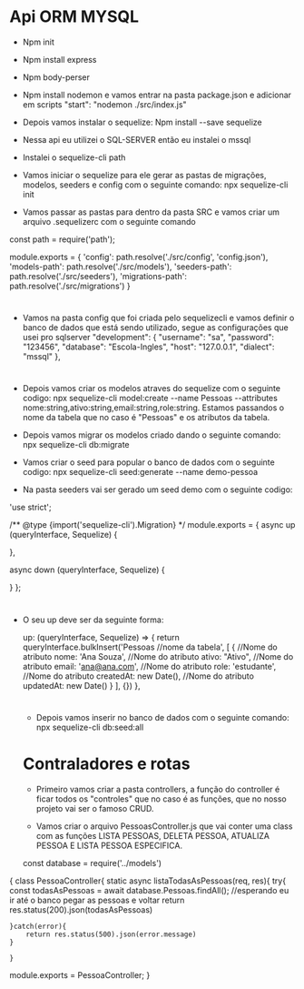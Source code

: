 # Api ORM MYSQL 

* Npm init

* Npm install express

* Npm body-perser

* Npm install nodemon e vamos entrar na pasta package.json e adicionar em scripts "start": "nodemon ./src/index.js"

* Depois vamos instalar o sequelize: Npm install --save sequelize

* Nessa api eu utilizei o SQL-SERVER então eu instalei o mssql

* Instalei o sequelize-cli path 

* Vamos iniciar o sequelize para ele gerar as pastas de migrações, modelos, seeders e config com o seguinte comando: npx sequelize-cli init

* Vamos passar as pastas para dentro da pasta SRC e vamos criar um arquivo .sequelizerc com o seguinte comando 

const path = require('path');

module.exports = {
  'config': path.resolve('./src/config', 'config.json'),
  'models-path': path.resolve('./src/models'),
  'seeders-path': path.resolve('./src/seeders'),
  'migrations-path': path.resolve('./src/migrations')
}
#

* Vamos na pasta config que foi criada pelo sequelizecli e vamos definir o banco de dados que está sendo utilizado, segue as configurações que usei pro sqlserver
  "development": {
    "username": "sa",
    "password": "123456",
    "database": "Escola-Ingles",
    "host": "127.0.0.1",
    "dialect": "mssql"
  },
 #
 * Depois vamos criar os modelos atraves do sequelize com o seguinte codigo: npx sequelize-cli model:create --name Pessoas --attributes nome:string,ativo:string,email:string,role:string. Estamos passandos o nome da tabela que no caso é "Pessoas" e os atributos da tabela.

 * Depois vamos migrar os modelos criado dando o seguinte comando: npx sequelize-cli db:migrate

 * Vamos criar o seed para popular o banco de dados com o seguinte codigo: npx sequelize-cli seed:generate --name demo-pessoa

 * Na pasta seeders vai ser gerado um seed demo com o seguinte codigo:



 'use strict';

/** @type {import('sequelize-cli').Migration} */
module.exports = {
  async up (queryInterface, Sequelize) {
	
  },

  async down (queryInterface, Sequelize) {

  }
};

#
* O seu up deve ser da seguinte forma:

  up: (queryInterface, Sequelize) => {
		return queryInterface.bulkInsert('Pessoas //nome da tabela', [
			{
		//Nome do atributo		        nome: 'Ana Souza',
		//Nome do atributo				ativo: "Ativo",
	    //Nome do atributo				email: 'ana@ana.com',
		//Nome do atributo				role: 'estudante',
		//Nome do atributo				createdAt: new Date(),
		//Nome do atributo				updatedAt: new Date()
			}
	], {})
  },

  #

  * Depois vamos inserir no banco de dados com o seguinte comando: npx sequelize-cli db:seed:all


  # Contraladores e rotas
  
  * Primeiro vamos criar a pasta controllers, a função do controller é ficar todos os "controles" que no caso é as funções, que no nosso projeto vai ser o famoso CRUD.

  * Vamos criar o arquivo PessoasController.js que vai conter uma class com as funções LISTA PESSOAS, DELETA PESSOA, ATUALIZA PESSOA E LISTA PESSOA ESPECIFICA.

  const database = require('../models')

{
class PessoaController{
   static async listaTodasAsPessoas(req, res){
    try{
        const todasAsPessoas = await database.Pessoas.findAll(); //esperando eu ir até o banco pegar as pessoas e voltar
        return res.status(200).json(todasAsPessoas)

    }catch(error){
        return res.status(500).json(error.message)
    }

    }


module.exports = PessoaController;
}


#
